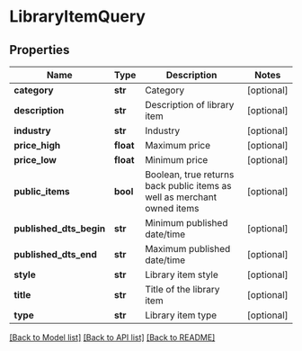 # LibraryItemQuery

## Properties
Name | Type | Description | Notes
------------ | ------------- | ------------- | -------------
**category** | **str** | Category | [optional] 
**description** | **str** | Description of library item | [optional] 
**industry** | **str** | Industry | [optional] 
**price_high** | **float** | Maximum price | [optional] 
**price_low** | **float** | Minimum price | [optional] 
**public_items** | **bool** | Boolean, true returns back public items as well as merchant owned items | [optional] 
**published_dts_begin** | **str** | Minimum published date/time | [optional] 
**published_dts_end** | **str** | Maximum published date/time | [optional] 
**style** | **str** | Library item style | [optional] 
**title** | **str** | Title of the library item | [optional] 
**type** | **str** | Library item type | [optional] 

[[Back to Model list]](../README.md#documentation-for-models) [[Back to API list]](../README.md#documentation-for-api-endpoints) [[Back to README]](../README.md)


